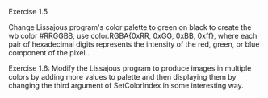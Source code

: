 Exercise 1.5

Change Lissajous program's color palette to green on black
to create the wb color #RRGGBB, use color.RGBA{0xRR, 0xGG, 0xBB, 0xff}, where each pair of hexadecimal digits represents the intensity of the red, green, or blue component of the pixel..

Exercise 1.6: Modify the Lissajous program to produce images in multiple colors by adding more values to palette and then displaying them by changing the third argument of SetColorIndex in some interesting way.
